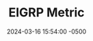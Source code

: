 ---
title: EIGRP Metric
date: 2024-03-16 15:54:00 -0500
categories: [CCNP,EIGRP]
tags: [eigrp]     # TAG names should always be lowercase
---